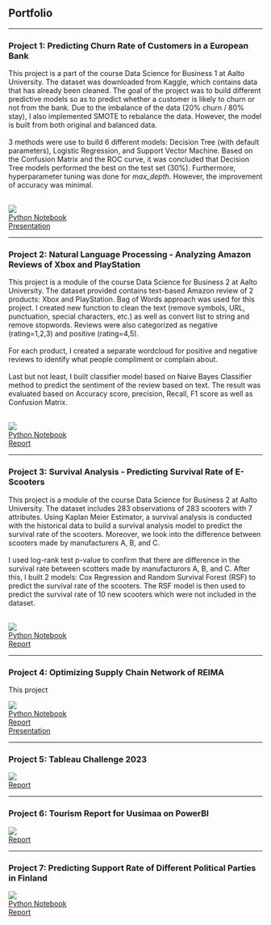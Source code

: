 ## Portfolio

---

### Project 1: Predicting Churn Rate of Customers in a European Bank

This project is a part of the course Data Science for Business 1 at Aalto University. The dataset was downloaded from Kaggle, which contains data that has already been cleaned. The goal of the project was to build different predictive models so as to predict whether a customer is likely to churn or not from the bank. Due to the imbalance of the data (20% churn / 80% stay), I also implemented SMOTE to rebalance the data. However, the model is built from both original and balanced data.
<br>
<br>
3 methods were use to build 6 different models: Decision Tree (with default parameters), Logistic Regression, and Support Vector Machine. Based on the Confusion Matrix and the ROC curve, it was concluded that Decision Tree models performed the best on the test set (30%). Furthermore, hyperparameter tuning was done for *max_depth*. However, the improvement of accuracy was minimal.
<br>
<br>


<img src="images/1.png?raw=true"/> <br>
[Python Notebook](https://nbviewer.org/urls/pattrickkk.github.io/python/Project1.ipynb) <br>
[Presentation](/pdf/Project1_Presentation.pdf) <br>

---
### Project 2: Natural Language Processing - Analyzing Amazon Reviews of Xbox and PlayStation

This project is a module of the course Data Science for Business 2 at Aalto University. The dataset provided contains text-based Amazon review of 2 products: Xbox and PlayStation. Bag of Words approach was used for this project. I created new function to clean the text (remove symbols, URL, punctuation, special characters, etc.) as well as convert list to string and remove stopwords. Reviews were also categorized as negative (rating=1,2,3) and positive (rating=4,5).
<br>
<br>
For each product, I created a separate wordcloud for positive and negative reviews to identify what people compliment or complain about.
<br>
<br>
Last but not least, I built classifier model based on Naive Bayes Classifier method to predict the sentiment of the review based on text. The result was evaluated based on Accuracy score, precision, Recall, F1 score as well as Confusion Matrix.
<br>
<br>

<img src="images/2.png?raw=true"/><br>
[Python Notebook](https://nbviewer.org/urls/pattrickkk.github.io/python/Project2.ipynb) <br>
[Report](/pdf/Project2-Report.pdf) <br>

---
### Project 3: Survival Analysis - Predicting Survival Rate of E-Scooters

This project is a module of the course Data Science for Business 2 at Aalto University. The dataset includes 283 observations of 283 scooters with 7 attributes. Using Kaplan Meier Estimator, a survival analysis is conducted with the historical data to build a survival analysis model to predict the survival rate of the scooters. Moreover, we look into the difference between scooters made by manufacturers A, B, and C.
<br>
<br>
I used log-rank test p-value to confirm that there are difference in the survival rate between scotters made by manufacturors A, B, and C. After this, I built 2 models: Cox Regression and Random Survival Forest (RSF) to predict the survival rate of the scooters. The RSF model is then used to predict the survival rate of 10 new scooters which were not included in the dataset.
<br>
<br>

<img src="images/3.png?raw=true"/> <br>
[Python Notebook](https://nbviewer.org/urls/pattrickkk.github.io/python/Project3.ipynb) <br>
[Report](/pdf/Project3_Report.pdf) <br>

---
### Project 4: Optimizing Supply Chain Network of REIMA

This project 

<img src="images/4.png?raw=true"/> <br>
[Python Notebook](https://nbviewer.org/urls/pattrickkk.github.io/python/Project4.ipynb) <br>
[Report](/pdf/Project4_Report.pdf) <br>
[Presentation](/pdf/Project4_Presentation.pdf) <br>

---
### Project 5: Tableau Challenge 2023

<img src="images/5.png?raw=true"/><br>
[Report](/pdf/Project5_Presentation.pdf) <br>

---
### Project 6: Tourism Report for Uusimaa on PowerBI

<img src="images/6.png?raw=true"/><br>
[Report](/pdf/Project6_Presentation.pdf) <br>

---
### Project 7: Predicting Support Rate of Different Political Parties in Finland

<img src="images/7.png?raw=true"/><br>
[Python Notebook](https://nbviewer.org/urls/pattrickkk.github.io/python/Project7.ipynb) <br>
[Report](/pdf/Project7_Presentation.pdf) <br>
